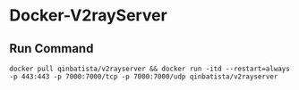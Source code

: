 # Docker-V2rayServer

## Run Command
```
docker pull qinbatista/v2rayserver && docker run -itd --restart=always -p 443:443 -p 7000:7000/tcp -p 7000:7000/udp qinbatista/v2rayserver
```